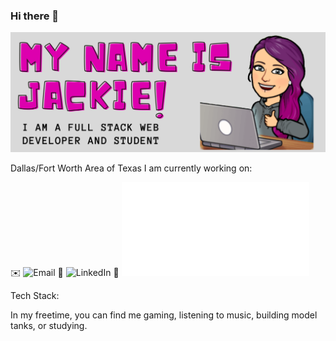 ### Hi there 👋
![](images/banner.png)

Dallas/Fort Worth Area of Texas
I am currently working on:

:envelope: ![Email](takalaj@verizon.net)
:paperclip: ![LinkedIn](https://www.linkedin.com/in/jackie-atwood/)
:page_facing_up: ![Resume](images/JackieAtwoodResume2.pdf)

Tech Stack: 

In my freetime, you can find me gaming, listening to music, building model tanks, or studying.

